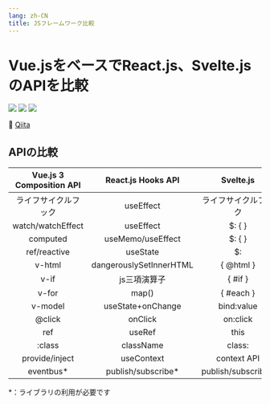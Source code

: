 ```yaml
---
lang: zh-CN
title: JSフレームワーク比較
---
```


# Vue.jsをベースでReact.js、Svelte.jsのAPIを比較

![](https://img.shields.io/badge/-React.js-9ca3af.svg?logo=react&style=popout-square)  ![](https://img.shields.io/badge/-Vue.js-9ca3af.svg?logo=vue.js&style=popout-square)  ![](https://img.shields.io/badge/-Svelte.js-9ca3af.svg?logo=svelte&style=popout-square)



📡  [Qiita](https://qiita.com/kensoz/items/79ccf7d5b718d2dd0249)



## APIの比較

| Vue.js 3 Composition API |   React.js Hooks API    |      Svelte.js       |
| :----------------------: | :---------------------: | :------------------: |
|   ライフサイクルフック   |        useEffect        | ライフサイクルフック |
|    watch/watchEffect     |        useEffect        |       $: {  }        |
|         computed         |    useMemo/useEffect    |       $: {  }        |
|       ref/reactive       |        useState         |          $:          |
|          v-html          | dangerouslySetInnerHTML |      { @html }       |
|           v-if           |      js三項演算子       |       { #if }        |
|          v-for           |          map()          |      { #each }       |
|         v-model          |    useState+onChange    |      bind:value      |
|          @click          |         onClick         |       on:click       |
|           ref            |         useRef          |         this         |
|          :class          |        className        |        class:        |
|      provide/inject      |       useContext        |     context API      |
|        eventbus*         |   publish/subscribe*    |  publish/subscribe*  |

*：ライブラリの利用が必要です
